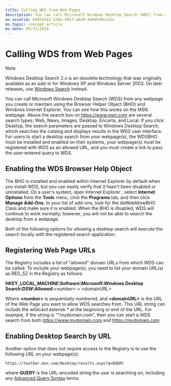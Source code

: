 ```yaml
---
title: Calling WDS from Web Pages
description: You can call Microsoft Windows Desktop Search (WDS) from any webpage you create or maintain using the Browser Helper Object (BHO) and Windows Internet Explorer.
ms.assetid: 8d9fa541-530e-4917-a6d9-4e04549ce32e
ms.topic: concept-article
ms.date: 05/31/2018
---
```


# Calling WDS from Web Pages

> [!NOTE]
> Windows Desktop Search 2.x is an obsolete technology that was originally available as an add-in for Windows XP and Windows Server 2003. On later releases, use [Windows Search](../search/-search-3x-wds-overview.md) instead.

You can call Microsoft Windows Desktop Search (WDS) from any webpage you create or maintain using the Browser Helper Object (BHO) and Windows Internet Explorer. You can see how this works on the MSN webpage. Above the search box on https://www.msn.com are several search types: Web, News, Images, Desktop, Encarta, and Local. If you click Desktop, the search parameters are passed to Windows Desktop Search, which searches the catalog and displays results in the WDS user interface. For users to start a desktop search from your webpage(s), the WDSBHO must be installed and enabled on their systems, your webpage(s) must be registered with WDS as an allowed URL, and you must create a link to pass the user-entered query to WDS.

## Enabling the WDS Browser Help Object

The BHO is installed and enabled within Internet Explorer by default when you install WDS, but you can easily verify that it hasn't been disabled or uninstalled. On a user's system, open Internet Explorer , select **Internet Options** from the **Tools** menu, click the **Programs** tab, and then click **Manage Add-Ons**. In your list of add-ons, look for the dsWebAllowBHO Class and make sure it is enabled. When the BHO is disabled, WDS will continue to work normally; however, you will not be able to search the desktop from a webpage.

Both of the following options for allowing a desktop search will execute the search locally with the registered search application.

## Registering Web Page URLs

The Registry includes a list of "allowed" domain URLs from which WDS can be called. To include your webpage(s), you need to list your domain URL(s) as REG\_SZ in the Registry as follows:

**HKEY\_LOCAL\_MACHINE**\\**Software**\\**Microsoft**\\**Windows Desktop Search**\\**DSW**\\**Allowed**\\*&lt;number&gt;* = &lt;domainURL&gt;

Where **&lt;number&gt;** is sequentially numbered, and **&lt;domainURL&gt;** is the URL of the Web Page you want to allow WDS searches from. This URL string can include the wildcard asterisk \* at the beginning or end of the URL. For example, if the string is "\*.mydomain.com", then you can start a WDS search from both https://www.mydomain.com and https://mydomain.com.

## Enabling Desktop Search by URL

Another option that does not require access to the Registry is to use the following URL on your webpage(s):

`https://toolbar.msn.com/desktop/results.aspx?q=QUERY`

where **QUERY** is the URL-encoded string the user is searching on, including any [Advanced Query Syntax](-search-2x-wds-aqsreference.md) terms.

 

 




